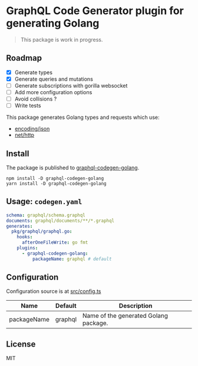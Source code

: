 # GraphQL Code Generator plugin for generating Golang

> This package is work in progress.

## Roadmap

- [x] Generate types
- [x] Generate queries and mutations
- [ ] Generate subscriptions with gorilla websocket
- [ ] Add more configuration options
- [ ] Avoid collisions ?
- [ ] Write tests

This package generates Golang types and requests which use:

- [encoding/json](https://pkg.go.dev/encoding/json)
- [net/http](https://pkg.go.dev/net/http)

## Install

The package is published to [graphql-codegen-golang](https://www.npmjs.com/package/graphql-codegen-golang).

```
npm install -D graphql-codegen-golang
yarn install -D graphql-codegen-golang
```

## Usage: `codegen.yaml`

```yaml
schema: graphql/schema.graphql
documents: graphql/documents/**/*.graphql
generates:
  pkg/graphql/graphql.go:
    hooks:
      afterOneFileWrite: go fmt
    plugins:
      - graphql-codegen-golang:
          packageName: graphql # default
```

## Configuration

Configuration source is at [src/config.ts](src/config.ts)

| Name        | Default | Description                           |
| ----------- | ------- | ------------------------------------- |
| packageName | graphql | Name of the generated Golang package. |

## License

MIT
